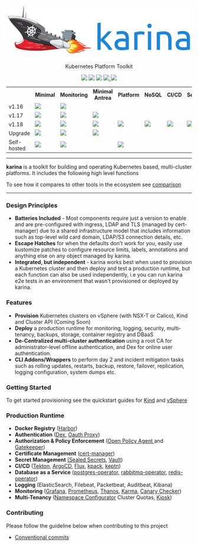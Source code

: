 

<h1 align="center"><img src="https://github.com/flanksource/karina/raw/master/docs/img/logo.png"></i></h1>
  <p align="center">Kubernetes Platform Toolkit</p>
<p align="center">
<a href="https://goreportcard.com/report/github.com/flanksource/karina"><img src="https://goreportcard.com/badge/github.com/flanksource/karina"></a>
<img src="https://img.shields.io/badge/Infra-vSphere%20%7C%20Kind-lightgrey.svg"/>
<img src="https://img.shields.io/github/license/flanksource/karina.svg?style=flat-square"/>
<a href="https://karina.docs.flanksource.com"> <img src="https://img.shields.io/badge/☰-Docs-lightgrey.svg"/> </a>
<a href="https://join.slack.com/t/flanksource/shared_invite/zt-dvh61tg5-w8XOfrGWtCetGXYk48RKnw"><img src="https://img.shields.io/badge/slack-flanksource-brightgreen.svg?logo=slack"></img></a>
</p>
<p>
<table>
  <tr>
    <th></th>
    <th>Minimal</th>
    <th>Monitoring</th>
    <th>Minimal Antrea</th>
    <th>Platform</th>
    <th>NoSQL</th>
    <th>CI/CD</th>
    <th>Security</th>
    <th>Harbor</th>
    <th>Postgres</th>
    <th>Elastic</th>
    <th>Managed</th>
  </tr>
  <tr>
    <td>v1.16</td>
    <td><img src="https://byob.yarr.is/flanksource/karina/v1.16.9-minimal"></img></td>
    <td><img src="https://byob.yarr.is/flanksource/karina/v1.16.9-monitoring"></img></td>
    <td></td>
    <td></td>
    <td></td>
    <td></td>
    <td></td>
    <td></td>
    <td></td>
    <td></td>
    <td></td>
  </tr>
  <tr>
    <td>v1.17</td>
    <td><img src="https://byob.yarr.is/flanksource/karina/v1.17.5-minimal"></img></td>
    <td><img src="https://byob.yarr.is/flanksource/karina/v1.17.5-monitoring"></img></td>
    <td><img src="https://byob.yarr.is/flanksource/karina/v1.17.5-minimal-antrea"></img></td>
    <td></td>
    <td></td>
    <td></td>
    <td></td>
    <td></td>
    <td></td>
    <td></td>
    <td></td>
  </tr>
  <tr>
    <td>v1.18</td>
    <td><img src="https://byob.yarr.is/flanksource/karina/v1.18.6-minimal"></img></td>
    <td><img src="https://byob.yarr.is/flanksource/karina/v1.18.6-monitoring"></img></td>
    <td><img src="https://byob.yarr.is/flanksource/karina/v1.18.6-minimal-antrea"></img></td>
    <td><img src="https://byob.yarr.is/flanksource/karina/v1.18.6-platform"></img></td>
    <td><img src="https://byob.yarr.is/flanksource/karina/v1.18.6-nosql"></img></td>
    <td><img src="https://byob.yarr.is/flanksource/karina/v1.18.6-cicd"></img></td>
    <td><img src="https://byob.yarr.is/flanksource/karina/v1.18.6-security"></img></td>
    <td><img src="https://byob.yarr.is/flanksource/karina/v1.18.6-harbor2"></img></td>
    <td><img src="https://byob.yarr.is/flanksource/karina/v1.18.6-postgres"></img></td>
    <td><img src="https://byob.yarr.is/flanksource/karina/v1.18.6-elastic"></img></td>
    <td><img src="https://byob.yarr.is/flanksource/karina/v1.18.6-managed"></img></td>
  </tr>
  <tr>
    <td>Upgrade</td>
    <td><img src="https://byob.yarr.is/flanksource/karina/upgrade-v1.18.6-minimal"></img></td>
    <td><img src="https://byob.yarr.is/flanksource/karina/upgrade-v1.17.5-monitoring"></img></td>
    <td><img src="https://byob.yarr.is/flanksource/karina/upgrade-v1.17.5-minimal-antrea"></img></td>
    <td></td>
    <td></td>
    <td></td>
    <td></td>
    <td></td>
    <td></td>
    <td></td>
    <td></td>
  </tr>
  <tr>
    <td>Self-hosted</td>
    <td><img src="https://byob.yarr.is/flanksource/karina/selfhosted-v1.18.8-minimal"></img></td>
    <td><img src="https://byob.yarr.is/flanksource/karina/selfhosted-v1.18.8-monitoring"></img></td>
    <td></td>
    <td><img src="https://byob.yarr.is/flanksource/karina/selfhosted-v1.18.8-platform"></img></td>
    <td></td>
    <td></td>
    <td></td>
    <td><img src="https://byob.yarr.is/flanksource/karina/selfhosted-v1.18.8-harbor2"></img></td>
    <td></td>
    <td></td>
    <td></td>
  </tr>
</table>
</p>


---

**karina** is a toolkit for building and operating Kubernetes based, multi-cluster platforms. It includes the following high level functions

To see how it compares to other tools in the ecosystem see [comparison](./docs/comparison.md)

<hr>

### Design Principles

* **Batteries Included** - Most components require just a version to enable and are pre-configured with ingress, LDAP and TLS (managed by cert-manager) due to a shared infrastructure model that includes information such as top-level wild card domain, LDAP/S3 connection details, etc.
* **Escape Hatches** for when the defaults don't work for you, easily use kustomize patches to configure resource limits, labels, annotations and anything else on any object managed by karina.
* **Integrated, but independent** - karina works best when used to provision a Kubernetes cluster and then deploy and test a production runtime, but each function can also be used independently, i.e you can run karina e2e tests in an environment that wasn't provisioned or deployed by karina.

### Features

* **Provision** Kubernetes clusters on vSphere (with NSX-T or Calico), Kind and Cluster API (Coming Soon)
* **Deploy** a production runtime for monitoring, logging, security, multi-tenancy, backups, storage, container registry and DBaaS
* **De-Centralized multi-cluster authentication**  using a root CA for administrator-level offline authentication, and Dex for online user authentication.
* **CLI Addons/Wrappers** to perform day 2 and incident mitigation tasks such as rolling updates, restarts, backup, restore, failover, replication, logging configuration, system dumps etc.

### Getting Started

To get started provisioning see the quickstart guides for [Kind](https://karina.docs.flanksource.com/admin-guide/provisioning/kind/) and [vSphere](https://karina.docs.flanksource.com/admin-guide/provisioning/vsphere/) <br>

 ### Production Runtime

* **Docker Registry** ([Harbor](http://goharbor.io/))
* **Authentication** ([Dex](https://github.com/dexidp/dex), [Oauth Proxy](https://github.com/oauth2-proxy/oauth2-proxy))
* **Authorization & Policy Enforcement** ([Open Policy Agent ](https://www.openpolicyagent.org/) and [Gatekeeper](https://github.com/open-policy-agent/gatekeeper))
* **Certificate Management** ([cert-manager](https://cert-manager.io/))
* **Secret Management** [(Sealed Secrets](https://github.com/bitnami-labs/sealed-secrets), [Vault](https://www.vaultproject.io/))
* **CI/CD** ([Tekton](https://tekton.dev/), [ArgoCD](https://argoproj.github.io/argo-cd/), [Flux](https://fluxcd.io), [kpack](https://github.com/pivotal/kpack), [keptn](https://github.com/keptn/keptn))
* **Database as a Service** ([postgres-operator](https://github.com/zalando/postgres-operator), [rabbitmq-operator](https://www.rabbitmq.com/kubernetes/operator/operator-overview.html), [redis-operator](https://github.com/spotahome/redis-operator))
* **Logging** (ElasticSearch, Filebeat, Packetbeat, Auditbeat, Kibana)
* **Monitoring** ([Grafana](https://github.com/integr8ly/grafana-operator), [Prometheus](https://github.com/coreos/prometheus-operator), [Thanos](https://thanos.io/), [Karma](https://github.com/prymitive/karma), [Canary Checker](https://github.com/flanksource/canary-checker))
* **Multi-Tenancy** ([Namespace Configurator](https://github.com/redhat-cop/namespace-configuration-operator) Cluster Quotas, [Kiosk](https://github.com/kiosk-sh/kiosk))

### Contributing

Please follow the guideline below when contributing to this project

- [Conventional commits](https://www.conventionalcommits.org/en/v1.0.0/)


